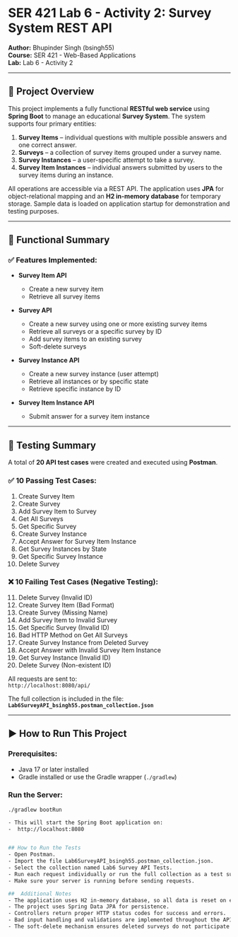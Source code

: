 # SER 421 Lab 6 - Activity 2: Survey System REST API  
**Author:** Bhupinder Singh (bsingh55)  
**Course:** SER 421 - Web-Based Applications  
**Lab:** Lab 6 - Activity 2  

---

## 📌 Project Overview

This project implements a fully functional **RESTful web service** using **Spring Boot** to manage an educational **Survey System**. The system supports four primary entities:

1. **Survey Items** – individual questions with multiple possible answers and one correct answer.
2. **Surveys** – a collection of survey items grouped under a survey name.
3. **Survey Instances** – a user-specific attempt to take a survey.
4. **Survey Item Instances** – individual answers submitted by users to the survey items during an instance.

All operations are accessible via a REST API. The application uses **JPA** for object-relational mapping and an **H2 in-memory database** for temporary storage. Sample data is loaded on application startup for demonstration and testing purposes.

---

## 🧾 Functional Summary

### ✅ Features Implemented:

- **Survey Item API**
  - Create a new survey item
  - Retrieve all survey items

- **Survey API**
  - Create a new survey using one or more existing survey items
  - Retrieve all surveys or a specific survey by ID
  - Add survey items to an existing survey
  - Soft-delete surveys

- **Survey Instance API**
  - Create a new survey instance (user attempt)
  - Retrieve all instances or by specific state
  - Retrieve specific instance by ID

- **Survey Item Instance API**
  - Submit answer for a survey item instance

---


## 🧪 Testing Summary

A total of **20 API test cases** were created and executed using **Postman**.

### ✅ 10 Passing Test Cases:

1. Create Survey Item  
2. Create Survey  
3. Add Survey Item to Survey  
4. Get All Surveys  
5. Get Specific Survey  
6. Create Survey Instance  
7. Accept Answer for Survey Item Instance  
8. Get Survey Instances by State  
9. Get Specific Survey Instance  
10. Delete Survey  

### ❌ 10 Failing Test Cases (Negative Testing):

11. Delete Survey (Invalid ID)  
12. Create Survey Item (Bad Format)  
13. Create Survey (Missing Name)  
14. Add Survey Item to Invalid Survey  
15. Get Specific Survey (Invalid ID)  
16. Bad HTTP Method on Get All Surveys  
17. Create Survey Instance from Deleted Survey  
18. Accept Answer with Invalid Survey Item Instance  
19. Get Survey Instance (Invalid ID)  
20. Delete Survey (Non-existent ID)

All requests are sent to:  
`http://localhost:8080/api/`

The full collection is included in the file:  
**`Lab6SurveyAPI_bsingh55.postman_collection.json`**

---

## ▶️ How to Run This Project

### Prerequisites:

- Java 17 or later installed
- Gradle installed or use the Gradle wrapper (`./gradlew`)

### Run the Server:

```bash
./gradlew bootRun

- This will start the Spring Boot application on:
-  http://localhost:8080


## How to Run the Tests
- Open Postman.
- Import the file Lab6SurveyAPI_bsingh55.postman_collection.json.
- Select the collection named Lab6 Survey API Tests.
- Run each request individually or run the full collection as a test suite.
- Make sure your server is running before sending requests.

##  Additional Notes
- The application uses H2 in-memory database, so all data is reset on each restart.
- The project uses Spring Data JPA for persistence.
- Controllers return proper HTTP status codes for success and errors.
- Bad input handling and validations are implemented throughout the API.
- The soft-delete mechanism ensures deleted surveys do not participate in new instances.
